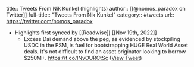 title:: Tweets From Nik Kunkel (highlights)
author:: [[@nomos_paradox on Twitter]]
full-title:: "Tweets From Nik Kunkel"
category:: #tweets
url:: https://twitter.com/nomos_paradox

- Highlights first synced by [[Readwise]] [[Nov 19th, 2022]]
	- Excess Dai demand above the peg, as evidenced by stockpiling USDC in the PSM, is fuel for bootstrapping HUGE Real World Asset deals. It's not difficult to find an asset originator looking to borrow $250M+. https://t.co/INvOURCtSc ([View Tweet](https://twitter.com/nomos_paradox/status/1400177667161300994))